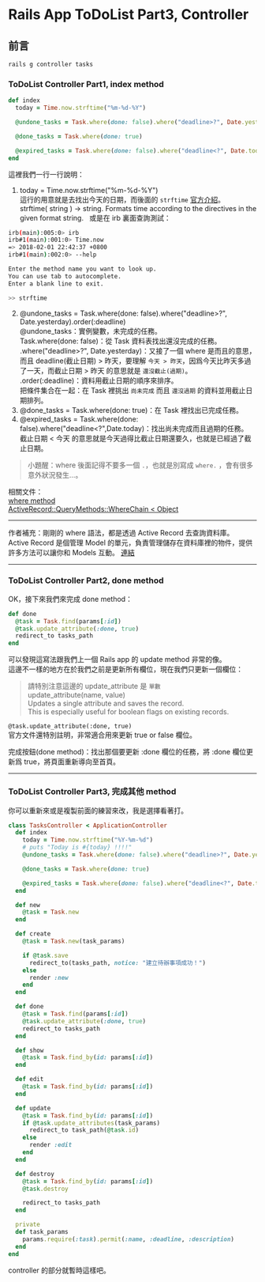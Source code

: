 # Rails App ToDoList Part3, Controller
## 前言

`rails g controller tasks`

### ToDoList Controller Part1, index method

```rb
def index
  today = Time.now.strftime("%m-%d-%Y")

  @undone_tasks = Task.where(done: false).where("deadline>?", Date.yesterday).order(:deadline)

  @done_tasks = Task.where(done: true)

  @expired_tasks = Task.where(done: false).where("deadline<?", Date.today).order(:deadline)
end
```

這裡我們一行一行說明：
1. today = Time.now.strftime("%m-%d-%Y")  
這行的用意就是去找出今天的日期，而後面的 `strftime` [官方介紹](https://ruby-doc.org/core-2.1.5/Time.html#method-i-strftime)。  
strftime( string ) → string.
Formats time according to the directives in the given format string.  
或是在 irb 裏面查詢測試：

```bash
irb(main):005:0> irb
irb#1(main):001:0> Time.now
=> 2018-02-01 22:42:37 +0800
irb#1(main):002:0> --help

Enter the method name you want to look up.
You can use tab to autocomplete.
Enter a blank line to exit.

>> strftime
```
2. @undone_tasks = Task.where(done: false).where("deadline>?", Date.yesterday).order(:deadline)  
@undone_tasks：實例變數，未完成的任務。  
Task.where(done: false)：從 Task 資料表找出還沒完成的任務。  
.where("deadline>?", Date.yesterday)：又接了一個 where 是而且的意思，而且 deadline(截止日期) > 昨天，要理解 `今天 > 昨天`，因爲今天比昨天多過了一天，而截止日期 > 昨天 的意思就是 `還沒截止(過期)`。  
.order(:deadline)：資料用截止日期的順序來排序。  
把條件集合在一起：在 Task 裡挑出 `尚未完成` 而且 `還沒過期` 的資料並用截止日期排列。
3. @done_tasks = Task.where(done: true)：在 Task 裡找出已完成任務。
4. @expired_tasks = Task.where(done: false).where("deadline<?",Date.today)：找出尚未完成而且過期的任務。  
截止日期 < 今天 的意思就是今天過得比截止日期還要久，也就是已經過了截止日期。

> 小題醒：where 後面記得不要多一個 `.`，也就是別寫成 `where.` ，會有很多意外狀況發生...。

相關文件：  
[where method](http://api.rubyonrails.org/v5.1/classes/ActiveRecord/QueryMethods.html#method-i-where)  
[ActiveRecord::QueryMethods::WhereChain < Object](http://api.rubyonrails.org/v5.1/classes/ActiveRecord/QueryMethods/WhereChain.html)

---
作者補充：剛剛的 where 語法，都是透過 Active Record 去查詢資料庫。  
Active Record 是個管理 Model 的單元，負責管理儲存在資料庫裡的物件，提供許多方法可以讓你和 Models 互動。
[連結](http://guides.rubyonrails.org/active_record_querying.html)

---
### ToDoList Controller Part2, done method
OK，接下來我們來完成 done method：
```rb
def done
  @task = Task.find(params[:id])
  @task.update_attribute(:done, true)
  redirect_to tasks_path
end
```

可以發現這寫法跟我們上一個 Rails app 的 update method 非常的像。  
這邊不一樣的地方在於我們之前是更新所有欄位，現在我們只更新一個欄位：  
> 請特別注意這邊的 update_attribute 是 `單數`  
update_attribute(name, value)  
Updates a single attribute and saves the record.  
This is especially useful for boolean flags on existing records.  

`@task.update_attribute(:done, true)`  
官方文件還特別註明，非常適合用來更新 true or false 欄位。

完成按鈕(done method)：找出那個要更新 :done 欄位的任務，將 :done 欄位更新爲 true，將頁面重新導向至首頁。

---
### ToDoList Controller Part3, 完成其他 method
你可以重新來或是複製前面的練習來改，我是選擇看著打。

```rb
class TasksController < ApplicationController
  def index
    today = Time.now.strftime("%Y-%m-%d")
    # puts "Today is #{today} !!!!"
    @undone_tasks = Task.where(done: false).where("deadline>?", Date.yesterday).order(:deadline)

    @done_tasks = Task.where(done: true)

    @expired_tasks = Task.where(done: false).where("deadline<?", Date.today).order(:deadline)
  end

  def new
    @task = Task.new
  end

  def create
    @task = Task.new(task_params)

    if @task.save
      redirect_to(tasks_path, notice: "建立待辦事項成功！")
    else
      render :new
    end
  end

  def done
    @task = Task.find(params[:id])
    @task.update_attribute(:done, true)
    redirect_to tasks_path
  end

  def show
    @task = Task.find_by(id: params[:id])
  end

  def edit
    @task = Task.find_by(id: params[:id])
  end

  def update
    @task = Task.find_by(id: params[:id])
    if @task.update_attributes(task_params)
      redirect_to task_path(@task.id)
    else
      render :edit
    end
  end

  def destroy
    @task = Task.find_by(id: params[:id])
    @task.destroy

    redirect_to tasks_path
  end

  private
  def task_params
    params.require(:task).permit(:name, :deadline, :description)
  end
end
```

controller 的部分就暫時這樣吧。
